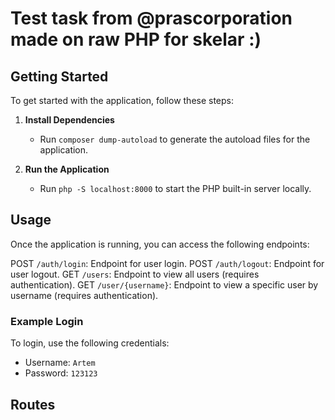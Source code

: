 
# Test task from @prascorporation made on raw PHP for skelar :)

## Getting Started

To get started with the application, follow these steps:

1. **Install Dependencies**
   - Run `composer dump-autoload` to generate the autoload files for the application.

2. **Run the Application**
   - Run `php -S localhost:8000` to start the PHP built-in server locally.

## Usage

Once the application is running, you can access the following endpoints:

POST `/auth/login`: Endpoint for user login.
POST `/auth/logout`: Endpoint for user logout.
GET `/users`: Endpoint to view all users (requires authentication).
GET `/user/{username}`: Endpoint to view a specific user by username (requires authentication).

### Example Login

To login, use the following credentials:

- Username: `Artem`
- Password: `123123`

## Routes
